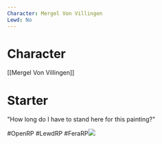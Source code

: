 ```yaml
---
Character: Mergel Von Villingen
Lewd: No
---
```

# Character
[[Mergel Von Villingen]]

# Starter
"How long do I have to stand here for this painting?"

  

#OpenRP #LewdRP #FeraRP![](IMG_20180104_085914.jpg)